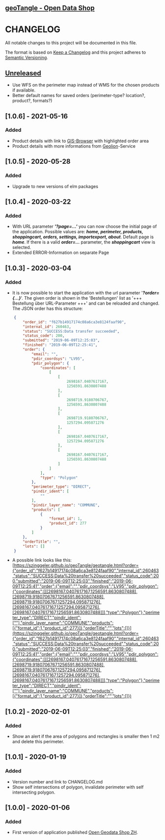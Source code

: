 ## [geoTangle - Open Data Shop](https://szinggeler.github.io/geoTangle/geotangle.html)

# CHANGELOG
All notable changes to this project will be documented in this file.

The format is based on [Keep a Changelog](https://keepachangelog.com/en/1.0.0/)
and this project adheres to [Semantic Versioning](https://semver.org/spec/v2.0.0.html).

## [Unreleased]
- Use WFS on the perimeter map instead of WMS for the chosen products if available.
- Better default names for saved orders (perimeter-type? location?, product?, formats?)

## [1.0.6] - 2021-05-16
### Added
- Product details with link to [GIS-Browser](https://maps.zh.ch) with highlighted order area
- Product details with more informations from [Geolion](https://geolion.zh.ch)-Service

## [1.0.5] - 2020-05-28
### Added
- Upgrade to new versions of elm packages

## [1.0.4] - 2020-03-22
### Added
- With URL parameter **_'?page=...'_** you can now choose the initial page of the application. Possible values are: **_home, perimeter, products, shoppingcart, orders, settings, importexport, about_**. Default page is **_home_**. If there is a valid **_order=..._** parameter, the **_shoppingcart_** view is selected.
- Extended ERROR-Information on separate Page

## [1.0.3] - 2020-03-04
### Added
- It is now possible to start the application with the url parameter '**_?order={...}_**'. The given order is shown in the 'Bestellungen' list as '+++ Bestellung über URL-Parameter +++' and can be reloaded and changed. The JSON order has this structure:

```JSON
    {
        "order_id": "f627b14917174c08a6ca3e8124faaf90",
        "internal_id": 260463,
        "status": "SUCCESS:Data transfer succeeded",
        "status_code": 200,
        "submitted": "2019-06-09T12:25:03",
        "finished": "2019-06-09T12:25:41",
        "order": {
            "email": "",
            "pdir_coordsys": "LV95",
            "pdir_polygon": {
                "coordinates": [
                    [
                        [
                            2698167.0407617167,
                            1256591.8630807488
                        ],
                        [
                            2698719.9180706767,
                            1256591.8630807488
                        ],
                        [
                            2698719.9180706767,
                            1257294.095871276
                        ],
                        [
                            2698167.0407617167,
                            1257294.095871276
                        ],
                        [
                            2698167.0407617167,
                            1256591.8630807488
                        ]
                    ]
                ],
                "type": "Polygon"
            },
            "perimeter_type": "DIRECT",
            "pindir_ident": [
                ""
            ],
            "pindir_layer_name": "COMMUNE",
            "products": [
                {
                    "format_id": 1,
                    "product_id": 277
                }
            ]
        },
        "orderTitle": "",
        "lots": []
    }
```

- A possible link looks like this: [https://szinggeler.github.io/geoTangle/geotangle.html?order={"order_id":"f627b14917174c08a6ca3e8124faaf90","internal_id":260463,"status":"SUCCESS:Data%20transfer%20succeeded","status_code":200,"submitted":"2019-06-09T12:25:03","finished":"2019-06-09T12:25:41","order":{"email":"","pdir_coordsys":"LV95","pdir_polygon":{"coordinates":[[[2698167.0407617167,1256591.8630807488],[2698719.9180706767,1256591.8630807488],[2698719.9180706767,1257294.095871276],[2698167.0407617167,1257294.095871276],[2698167.0407617167,1256591.8630807488]]],"type":"Polygon"},"perimeter_type":"DIRECT","pindir_ident":[""],"pindir_layer_name":"COMMUNE","products":[{"format_id":1,"product_id":277}]},"orderTitle":"","lots":[]}](https://szinggeler.github.io/geoTangle/geotangle.html?order={"order_id":"f627b14917174c08a6ca3e8124faaf90","internal_id":260463,"status":"SUCCESS:Data%20transfer%20succeeded","status_code":200,"submitted":"2019-06-09T12:25:03","finished":"2019-06-09T12:25:41","order":{"email":"","pdir_coordsys":"LV95","pdir_polygon":{"coordinates":[[[2698167.0407617167,1256591.8630807488],[2698719.9180706767,1256591.8630807488],[2698719.9180706767,1257294.095871276],[2698167.0407617167,1257294.095871276],[2698167.0407617167,1256591.8630807488]]],"type":"Polygon"},"perimeter_type":"DIRECT","pindir_ident":[""],"pindir_layer_name":"COMMUNE","products":[{"format_id":1,"product_id":277}]},"orderTitle":"","lots":[]})

## [1.0.2] - 2020-02-01
### Added
- Show an alert if the area of polygons and rectangles is smaller then 1 m2 and delete this perimeter.

## [1.0.1] - 2020-01-19
### Added
- Version number and link to CHANGELOG.md
- Show self intersections of polygon, invalidate perimeter with self intersecting polygon.

## [1.0.0] - 2020-01-06
### Added
- First version of application published [Open Geodata Shop ZH](https://szinggeler.github.io/geoTangle/geotangle.html).


[Unreleased]: Added-Changed-Deprecated-Removed-Fixed-Security


